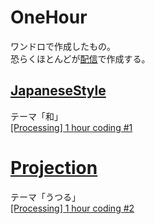 # OneHour
ワンドロで作成したもの。  
恐らくほとんどが[配信](https://www.youtube.com/channel/UCAGHIlV2eNsHzysjd3DoyWg)で作成する。  

## [JapaneseStyle](./JapaneseStyle)
テーマ「和」  
[\[Processing\] 1 hour coding #1](https://www.youtube.com/watch?v=zPsq1cVmXXI)  

# [Projection](./Projection)
テーマ「うつる」   
[\[Processing\] 1 hour coding #2](https://www.youtube.com/watch?v=wujxh_x9Ofs)  